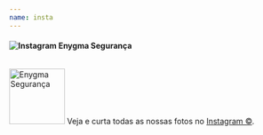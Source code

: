 ```yaml
---
name: insta
---
```


<div class="wrapper">
    <h4 data-cell="shrink"><img src="{{ site.baseurl }}/img/instagram.png" alt="Instagram"> Enygma Segurança</h4>
</div>

<div instagram-url="{{ site.url }}/instagram.php" instagram-length="6" data-grid="center">
    <div data-cell="1of4" instagram-item>
        <!-- {thumbnail, low_resolution, standard_resolution} -->
        <img instagram-src="low_resolution">
    </div>
</div>

<div class="wrapper" data-grid="end">
    <p data-cell="shrink"><img src="{{ site.baseurl }}/img/logo-enygma-horizontal.png" alt="Enygma Segurança" width="100"> Veja e curta todas as nossas fotos no <a href="https://www.instagram.com/enygmaseguranca/" target="_blank">Instagram ©</a>.</p>
</div>